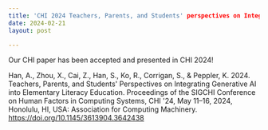 ```yaml
---
title: 'CHI 2024 Teachers, Parents, and Students' perspectives on Integrating Generative AI into Elementary Literacy Education'
date: 2024-02-21
layout: post

---
```


Our CHI paper has been accepted and presented in CHI 2024!

Han, A., Zhou, X., Cai, Z., Han, S., Ko, R., Corrigan, S., & Peppler, K. 2024. Teachers, Parents, and Students' Perspectives on Integrating Generative AI into Elementary Literacy Education. Proceedings of the SIGCHI Conference on Human Factors in Computing Systems, CHI '24, May 11–16, 2024, Honolulu, HI, USA: Association for Computing Machinery. https://doi.org/10.1145/3613904.3642438
